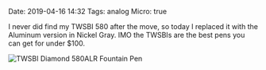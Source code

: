 Date: 2019-04-16 14:32
Tags: analog
Micro: true


I never did find my TWSBI 580 after the move, so today I replaced it with the Aluminum version in Nickel Gray. IMO the TWSBIs are the best pens you can get for under $100.

![TWSBI Diamond 580ALR Fountain Pen](https://www.baty.blog/_img/2019/2019-04-16-twsbi.png)

